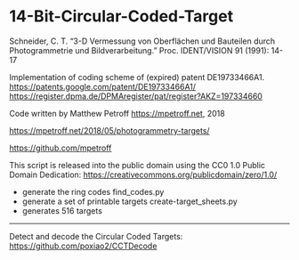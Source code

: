 # 14-Bit-Circular-Coded-Target

Schneider, C. T. “3-D Vermessung von Oberflächen und Bauteilen durch Photogrammetrie und Bildverarbeitung.” Proc. IDENT/VISION 91 (1991): 14-17

Implementation of coding scheme of (expired) patent DE19733466A1.
https://patents.google.com/patent/DE19733466A1/
https://register.dpma.de/DPMAregister/pat/register?AKZ=197334660

Code written by Matthew Petroff <https://mpetroff.net>, 2018

https://mpetroff.net/2018/05/photogrammetry-targets/

https://github.com/mpetroff

This script is released into the public domain using the CC0 1.0 Public
Domain Dedication: https://creativecommons.org/publicdomain/zero/1.0/

- generate the ring codes find_codes.py
- generate a set of printable targets create-target_sheets.py
- generates 516 targets

----
Detect and decode the Circular Coded Targets: https://github.com/poxiao2/CCTDecode
